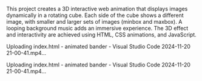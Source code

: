 This project creates a 3D interactive web animation that displays images dynamically in a rotating cube. Each side of the cube shows a different image, with smaller and larger sets of images (minbox and maxbox). A looping background music adds an immersive experience. The 3D effect and interactivity are achieved using HTML, CSS animations, and JavaScript.


Uploading index.html - animated bander - Visual Studio Code 2024-11-20 21-00-41.mp4…


Uploading index.html - animated bander - Visual Studio Code 2024-11-20 21-00-41.mp4…

